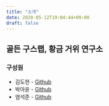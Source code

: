 ```yaml
---
title: "소개"
date: 2020-05-12T19:04:44+09:00
draft: false
---
```


## 골든 구스랩, 황금 거위 연구소 


### 구성원
* 김도현 - [Github](https://github.com/dohvis)
* 박아윤 - [Github](https://github.com/Parkayun)
* 염석준 - [Github](https://github.com/SeokJunYeom)
